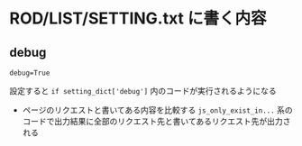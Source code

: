 # ROD/LIST/SETTING.txt に書く内容

## debug

`debug=True`

設定すると `if setting_dict['debug']` 内のコードが実行されるようになる

- ページのリクエストと書いてある内容を比較する `js_only_exist_in...` 系のコードで出力結果に全部のリクエスト先と書いてあるリクエスト先が出力される
